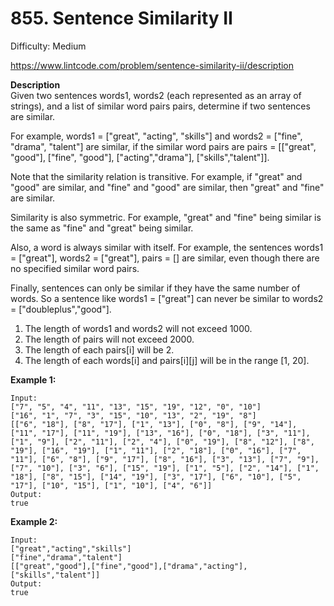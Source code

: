 # 855. Sentence Similarity II

Difficulty: Medium

https://www.lintcode.com/problem/sentence-similarity-ii/description

**Description**  
Given two sentences words1, words2 (each represented as an array of strings), and a list of similar word pairs pairs, determine if two sentences are similar.

For example, words1 = ["great", "acting", "skills"] and words2 = ["fine", "drama", "talent"] are similar, if the similar word pairs are pairs = [["great", "good"], ["fine", "good"], ["acting","drama"], ["skills","talent"]].

Note that the similarity relation is transitive. For example, if "great" and "good" are similar, and "fine" and "good" are similar, then "great" and "fine" are similar.

Similarity is also symmetric. For example, "great" and "fine" being similar is the same as "fine" and "great" being similar.

Also, a word is always similar with itself. For example, the sentences words1 = ["great"], words2 = ["great"], pairs = [] are similar, even though there are no specified similar word pairs.

Finally, sentences can only be similar if they have the same number of words. So a sentence like words1 = ["great"] can never be similar to words2 = ["doubleplus","good"].

1. The length of words1 and words2 will not exceed 1000.
2. The length of pairs will not exceed 2000.
3. The length of each pairs[i] will be 2.
4. The length of each words[i] and pairs[i][j] will be in the range [1, 20].

**Example 1:**
```
Input:
["7", "5", "4", "11", "13", "15", "19", "12", "0", "10"]
["16", "1", "7", "3", "15", "10", "13", "2", "19", "8"]
[["6", "18"], ["8", "17"], ["1", "13"], ["0", "8"], ["9", "14"], ["11", "17"], ["11", "19"], ["13", "16"], ["0", "18"], ["3", "11"], ["1", "9"], ["2", "11"], ["2", "4"], ["0", "19"], ["8", "12"], ["8", "19"], ["16", "19"], ["1", "11"], ["2", "18"], ["0", "16"], ["7", "11"], ["6", "8"], ["9", "17"], ["8", "16"], ["3", "13"], ["7", "9"], ["7", "10"], ["3", "6"], ["15", "19"], ["1", "5"], ["2", "14"], ["1", "18"], ["8", "15"], ["14", "19"], ["3", "17"], ["6", "10"], ["5", "17"], ["10", "15"], ["1", "10"], ["4", "6"]]
Output:
true
```

**Example 2:**
```
Input:
["great","acting","skills"]
["fine","drama","talent"]
[["great","good"],["fine","good"],["drama","acting"],["skills","talent"]]
Output:
true
```
